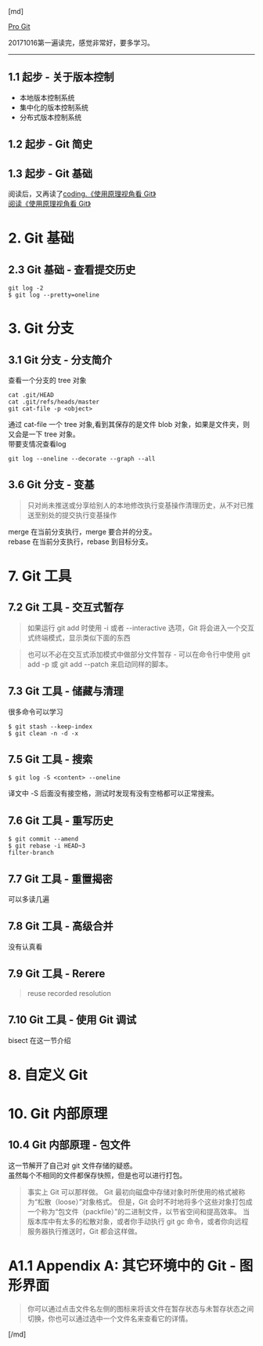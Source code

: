 [md]

[Pro Git](https://git-scm.com/book/zh/v2)

20171016第一遍读完，感觉非常好，要多学习。

---

## 1.1 起步 - 关于版本控制
* 本地版本控制系统
* 集中化的版本控制系统
* 分布式版本控制系统
## 1.2 起步 - Git 简史
## 1.3 起步 - Git 基础
阅读后，又再读了[coding.《使用原理视角看 Git》](https://blog.coding.net/blog/principle-of-Git)  
[阅读《使用原理视角看 Git》](http://blog.pingfangx.com/2412.html)

# 2. Git 基础
## 2.3 Git 基础 - 查看提交历史
```
git log -2
$ git log --pretty=oneline
```


# 3. Git 分支
## 3.1 Git 分支 - 分支简介
查看一个分支的 tree 对象
```
cat .git/HEAD
cat .git/refs/heads/master
git cat-file -p <object>
```
通过 cat-file 一个 tree 对象,看到其保存的是文件 blob 对象，如果是文件夹，则又会是一下 tree 对象。  
带要支情况查看log
```
git log --oneline --decorate --graph --all
```

## 3.6 Git 分支 - 变基
>只对尚未推送或分享给别人的本地修改执行变基操作清理历史，从不对已推送至别处的提交执行变基操作

merge 在当前分支执行，merge 要合并的分支。  
rebase 在当前分支执行，rebase 到目标分支。

# 7. Git 工具
## 7.2 Git 工具 - 交互式暂存
> 如果运行 git add 时使用 -i 或者 --interactive 选项，Git 将会进入一个交互式终端模式，显示类似下面的东西

>也可以不必在交互式添加模式中做部分文件暂存 - 可以在命令行中使用 git add -p 或 git add --patch 来启动同样的脚本。


## 7.3 Git 工具 - 储藏与清理
很多命令可以学习
```
$ git stash --keep-index
$ git clean -n -d -x
```

## 7.5 Git 工具 - 搜索
```
$ git log -S <content> --oneline
```
译文中 -S 后面没有接空格，测试时发现有没有空格都可以正常搜索。

## 7.6 Git 工具 - 重写历史
```
$ git commit --amend
$ git rebase -i HEAD~3
filter-branch
```

## 7.7 Git 工具 - 重置揭密
可以多读几遍

## 7.8 Git 工具 - 高级合并
没有认真看

## 7.9 Git 工具 - Rerere
> reuse recorded resolution

## 7.10 Git 工具 - 使用 Git 调试
bisect 在这一节介绍


# 8. 自定义 Git

# 10. Git 内部原理
## 10.4 Git 内部原理 - 包文件
这一节解开了自己对 git 文件存储的疑惑。  
虽然每个不相同的文件都保存快照，但是也可以进行打包。
>事实上 Git 可以那样做。 Git 最初向磁盘中存储对象时所使用的格式被称为“松散（loose）”对象格式。 但是，Git 会时不时地将多个这些对象打包成一个称为“包文件（packfile）”的二进制文件，以节省空间和提高效率。 当版本库中有太多的松散对象，或者你手动执行 git gc 命令，或者你向远程服务器执行推送时，Git 都会这样做。

# A1.1 Appendix A: 其它环境中的 Git - 图形界面
>  你可以通过点击文件名左侧的图标来将该文件在暂存状态与未暂存状态之间切换，你也可以通过选中一个文件名来查看它的详情。




[/md]